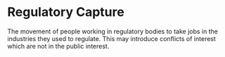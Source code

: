 # Regulatory Capture
The movement of people working in regulatory bodies to take jobs in the industries they used to regulate. This may introduce conflicts of interest which are not in the public interest.